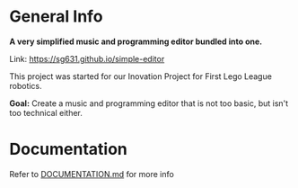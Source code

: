 # General Info
<b>A very simplified music and programming editor bundled into one.</b>

Link: https://sg631.github.io/simple-editor

This project was started for our Inovation Project for First Lego League robotics.

<b>Goal:</b> Create a music and programming editor that is not too basic, but isn't too technical either.
# Documentation
Refer to [DOCUMENTATION.md](docs/DOCUMENTATION.md) for more info
